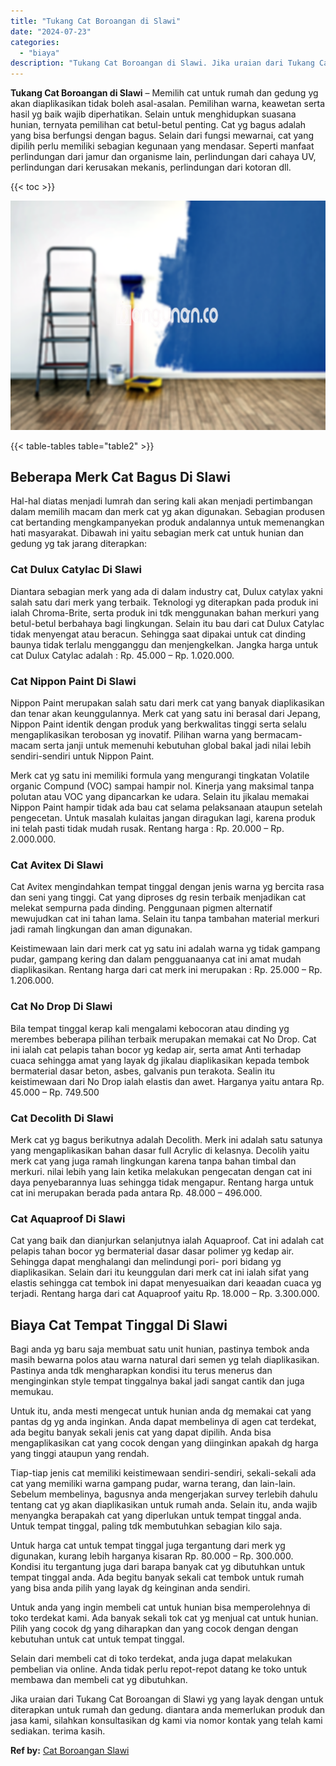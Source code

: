 ```yaml
---
title: "Tukang Cat Boroangan di Slawi"
date: "2024-07-23"
categories: 
  - "biaya"
description: "Tukang Cat Boroangan di Slawi. Jika uraian dari Tukang Cat Boroangan di Slawi yg yang layak dengan untuk diterapkan untuk rumah dan gedung. diantara anda mem..."
---
```


**Tukang Cat Boroangan di Slawi** – Memilih cat untuk rumah dan gedung yg akan diaplikasikan tidak boleh asal-asalan. Pemilihan warna, keawetan serta hasil yg baik wajib diperhatikan. Selain untuk menghidupkan suasana hunian, ternyata pemilihan cat betul-betul penting. Cat yg bagus adalah yang bisa berfungsi dengan bagus. Selain dari fungsi mewarnai, cat yang dipilih perlu memiliki sebagian kegunaan yang mendasar. Seperti manfaat perlindungan dari jamur dan organisme lain, perlindungan dari cahaya UV, perlindungan dari kerusakan mekanis, perlindungan dari kotoran dll.

{{< toc >}}

![Tukang Cat Boroangan di Slawi](/images/jasa-cat-murah11.png)

{{< table-tables table="table2" >}}

## Beberapa Merk Cat Bagus Di Slawi

Hal-hal diatas menjadi lumrah dan sering kali akan menjadi pertimbangan dalam memilih macam dan merk cat yg akan digunakan. Sebagian produsen cat bertanding mengkampanyekan produk andalannya untuk memenangkan hati masyarakat. Dibawah ini yaitu sebagian merk cat untuk hunian dan gedung yg tak jarang diterapkan:

### Cat Dulux Catylac Di Slawi

Diantara sebagian merk yang ada di dalam industry cat, Dulux catylax yakni salah satu dari merk yang terbaik. Teknologi yg diterapkan pada produk ini ialah Chroma-Brite, serta produk ini tdk menggunakan bahan merkuri yang betul-betul berbahaya bagi lingkungan. Selain itu bau dari cat Dulux Catylac tidak menyengat atau beracun. Sehingga saat dipakai untuk cat dinding baunya tidak terlalu mengganggu dan menjengkelkan. Jangka harga untuk cat Dulux Catylac adalah : Rp. 45.000 – Rp. 1.020.000.

### Cat Nippon Paint Di Slawi

Nippon Paint merupakan salah satu dari merk cat yang banyak diaplikasikan dan tenar akan keunggulannya. Merk cat yang satu ini berasal dari Jepang, Nippon Paint identik dengan produk yang berkwalitas tinggi serta selalu mengaplikasikan terobosan yg inovatif. Pilihan warna yang bermacam-macam serta janji untuk memenuhi kebutuhan global bakal jadi nilai lebih sendiri-sendiri untuk Nippon Paint.

Merk cat yg satu ini memiliki formula yang mengurangi tingkatan Volatile organic Compund (VOC) sampai hampir nol. Kinerja yang maksimal tanpa polutan atau VOC yang dipancarkan ke udara. Selain itu jikalau memakai Nippon Paint hampir tidak ada bau cat selama pelaksanaan ataupun setelah pengecetan. Untuk masalah kulaitas jangan diragukan lagi, karena produk ini telah pasti tidak mudah rusak. Rentang harga : Rp. 20.000 – Rp. 2.000.000.

### Cat Avitex Di Slawi

Cat Avitex mengindahkan tempat tinggal dengan jenis warna yg bercita rasa dan seni yang tinggi. Cat yang diproses dg resin terbaik menjadikan cat melekat sempurna pada dinding. Penggunaan pigmen alternatif mewujudkan cat ini tahan lama. Selain itu tanpa tambahan material merkuri jadi ramah lingkungan dan aman digunakan.

Keistimewaan lain dari merk cat yg satu ini adalah warna yg tidak gampang pudar, gampang kering dan dalam pengguanaanya cat ini amat mudah diaplikasikan. Rentang harga dari cat merk ini merupakan : Rp. 25.000 – Rp. 1.206.000.

### Cat No Drop Di Slawi

Bila tempat tinggal kerap kali mengalami kebocoran atau dinding yg merembes beberapa pilihan terbaik merupakan memakai cat No Drop. Cat ini ialah cat pelapis tahan bocor yg kedap air, serta amat Anti terhadap cuaca sehingga amat yang layak dg jikalau diaplikasikan kepada tembok bermaterial dasar beton, asbes, galvanis pun terakota. Sealin itu keistimewaan dari No Drop ialah elastis dan awet. Harganya yaitu antara Rp. 45.000 – Rp. 749.500

### Cat Decolith Di Slawi

Merk cat yg bagus berikutnya adalah Decolith. Merk ini adalah satu satunya yang mengaplikasikan bahan dasar full Acrylic di kelasnya. Decolih yaitu merk cat yang juga ramah lingkungan karena tanpa bahan timbal dan merkuri. nilai lebih yang lain ketika melakukan pengecatan dengan cat ini daya penyebarannya luas sehingga tidak mengapur. Rentang harga untuk cat ini merupakan berada pada antara Rp. 48.000 – 496.000.

### Cat Aquaproof Di Slawi

Cat yang baik dan dianjurkan selanjutnya ialah Aquaproof. Cat ini adalah cat pelapis tahan bocor yg bermaterial dasar dasar polimer yg kedap air. Sehingga dapat menghalangi dan melindungi pori- pori bidang yg diaplikasikan. Selain dari itu keunggulan dari merk cat ini ialah sifat yang elastis sehingga cat tembok ini dapat menyesuaikan dari keaadan cuaca yg terjadi. Rentang harga dari cat Aquaproof yaitu Rp. 18.000 – Rp. 3.300.000.

## Biaya Cat Tempat Tinggal Di Slawi

Bagi anda yg baru saja membuat satu unit hunian, pastinya tembok anda masih bewarna polos atau warna natural dari semen yg telah diaplikasikan. Pastinya anda tdk mengharapkan kondisi itu terus menerus dan menginginkan style tempat tinggalnya bakal jadi sangat cantik dan juga memukau.

Untuk itu, anda mesti mengecat untuk hunian anda dg memakai cat yang pantas dg yg anda inginkan. Anda dapat membelinya di agen cat terdekat, ada begitu banyak sekali jenis cat yang dapat dipilih. Anda bisa mengaplikasikan cat yang cocok dengan yang diinginkan apakah dg harga yang tinggi ataupun yang rendah.

Tiap-tiap jenis cat memiliki keistimewaan sendiri-sendiri, sekali-sekali ada cat yang memiliki warna gampang pudar, warna terang, dan lain-lain. Sebelum membelinya, bagusnya anda mengerjakan survey terlebih dahulu tentang cat yg akan diaplikasikan untuk rumah anda. Selain itu, anda wajib menyangka berapakah cat yang diperlukan untuk tempat tinggal anda. Untuk tempat tinggal, paling tdk membutuhkan sebagian kilo saja.

Untuk harga cat untuk tempat tinggal juga tergantung dari merk yg digunakan, kurang lebih harganya kisaran Rp. 80.000 – Rp. 300.000. Kondisi itu tergantung juga dari barapa banyak cat yg dibutuhkan untuk tempat tinggal anda. Ada begitu banyak sekali cat tembok untuk rumah yang bisa anda pilih yang layak dg keinginan anda sendiri.

Untuk anda yang ingin membeli cat untuk hunian bisa memperolehnya di toko terdekat kami. Ada banyak sekali tok cat yg menjual cat untuk hunian. Pilih yang cocok dg yang diharapkan dan yang cocok dengan dengan kebutuhan untuk cat untuk tempat tinggal.

Selain dari membeli cat di toko terdekat, anda juga dapat melakukan pembelian via online. Anda tidak perlu repot-repot datang ke toko untuk membawa dan membeli cat yg dibutuhkan.

Jika uraian dari Tukang Cat Boroangan di Slawi yg yang layak dengan untuk diterapkan untuk rumah dan gedung. diantara anda memerlukan produk dan jasa kami, silahkan konsultasikan dg kami via nomor kontak yang telah kami sediakan. terima kasih.

**Ref by:** [Cat Boroangan Slawi](https://id.wikipedia.org/wiki/Cat)
